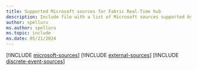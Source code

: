 ```yaml
---
title: Supported Microsoft sources for Fabric Real-Time hub
description: Include file with a list of Microsoft sources supported by Fabric Real-Time hub.
author: spelluru
ms.author: spelluru
ms.topic: include
ms.date: 05/21/2024
---
```



[!INCLUDE [microsoft-sources](./includes/microsoft-sources.md)]
[!INCLUDE [external-sources](./includes/external-sources.md)]
[!INCLUDE [discrete-event-sources](./includes/discrete-event-sources.md)]